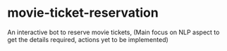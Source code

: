 # movie-ticket-reservation
An interactive bot to reserve movie tickets, (Main focus on NLP aspect to get the details required, actions yet to be implemented)
